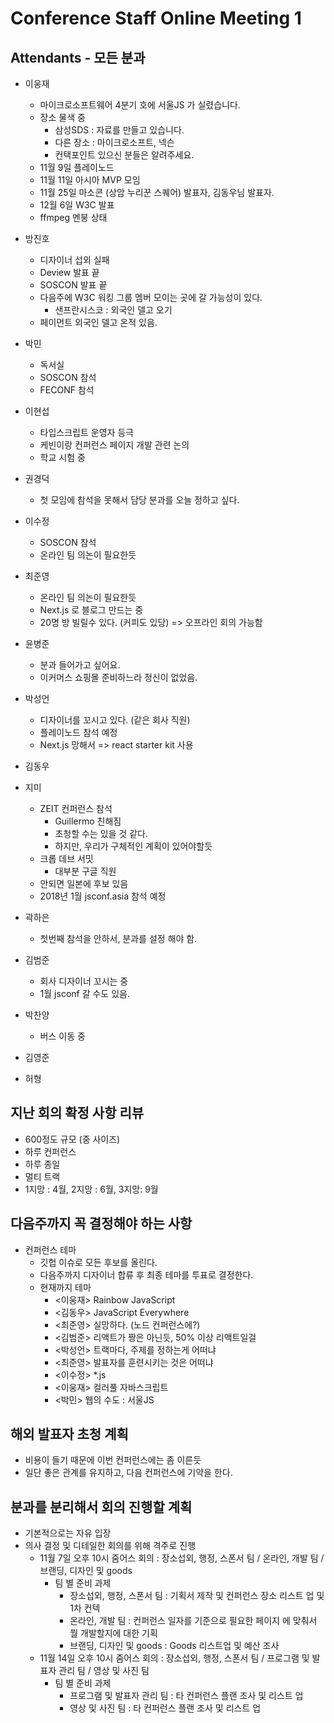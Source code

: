 # Conference Staff Online Meeting 1

## Attendants - 모든 분과

- 이웅재
  - 마이크로소프트웨어 4분기 호에 서울JS 가 실렸습니다.
  - 장소 물색 중
    - 삼성SDS : 자료를 만들고 있습니다.
    - 다른 장소 : 마이크로소프트, 넥슨
    - 컨택포인트 있으신 분들은 알려주세요.
  - 11월 9일 플레이노드
  - 11월 11일 아시아 MVP 모임
  - 11월 25일 마소콘 (상암 누리꾼 스퀘어) 발표자, 김동우님 발표자.
  - 12월 6일 W3C 발표
  - ffmpeg 멘붕 상태

- 방진호
  - 디자이너 섭외 실패
  - Deview 발표 끝
  - SOSCON 발표 끝
  - 다음주에 W3C 워킹 그룹 멤버 모이는 곳에 갈 가능성이 있다.
    - 샌프란시스코 : 외국인 델고 오기
  - 페이먼트 외국인 델고 온적 있음.

- 박민
  - 독서실
  - SOSCON 참석
  - FECONF 참석

- 이현섭
  - 타입스크립트 운영자 등극
  - 케빈이랑 컨퍼런스 페이지 개발 관련 논의
  - 학교 시험 중

- 권경덕
  - 첫 모임에 참석을 못해서 담당 분과를 오늘 정하고 싶다.

- 이수정
  - SOSCON 참석
  - 온라인 팀 의논이 필요한듯

- 최준영
  - 온라인 팀 의논이 필요한듯
  - Next.js 로 블로그 만드는 중
  - 20명 방 빌릴수 있다. (커피도 있당) => 오프라인 회의 가능함

- 윤병준
  - 분과 들어가고 싶어요.
  - 이커머스 쇼핑몰 준비하느라 정신이 없었음.

- 박성언
  - 디자이너를 꼬시고 있다. (같은 회사 직원)
  - 플레이노드 참석 예정
  - Next.js 망해서 => react starter kit 사용

- 김동우

- 지미
  - ZEIT 컨퍼런스 참석
    - Guillermo 친해짐
    - 초청할 수는 있을 것 같다.
    - 하지만, 우리가 구체적인 계획이 있어야할듯
  - 크롭 데브 서밋
    - 대부분 구글 직원
  - 안되면 일본에 후보 있음
  - 2018년 1월 jsconf.asia 참석 예정

- 곽하은
  - 첫번째 참석을 안하서, 분과를 설정 해야 함.

- 김범준
  - 회사 디자이너 꼬시는 중
  - 1월 jsconf 갈 수도 있음.

- 박찬양
  - 버스 이동 중

- 김영준

- 허형

## 지난 회의 확정 사항 리뷰

- 600정도 규모 (중 사이즈)
- 하루 컨퍼런스
- 하루 종일
- 멀티 트랙
- 1지망 : 4월, 2지망 : 6월, 3지망: 9월

## 다음주까지 꼭 결정해야 하는 사항

- 컨퍼런스 테마
  - 깃헙 이슈로 모든 후보를 올린다.
  - 다음주까지 디자이너 합류 후 최종 테마를 투표로 결정한다.
  - 현재까지 테마
    - <이웅재> Rainbow JavaScript
    - <김동우> JavaScript Everywhere
    - <최준영> 실망하다. (노드 컨퍼런스에?)
    - <김범준> 리액트가 짱은 아닌듯, 50% 이상 리액트일걸
    - <박성언> 트랙마다, 주제를 정하는게 어떠냐
    - <최준영> 발표자를 훈련시키는 것은 어떠냐
    - <이수정> *.js
    - <이웅재> 컬러풀 자바스크립트
    - <박민> 웹의 수도 : 서울JS
  
## 해외 발표자 초청 계획

- 비용이 들기 때문에 이번 컨퍼런스에는 좀 이른듯
- 일단 좋은 관계를 유지하고, 다음 컨퍼런스에 기약을 한다.

## 분과를 분리해서 회의 진행할 계획

- 기본적으로는 자유 입장
- 의사 결정 및 디테일한 회의를 위해 격주로 진행
  - 11월 7일 오후 10시 줌어스 회의 : 장소섭외, 행정, 스폰서 팀 / 온라인, 개발 팀 / 브랜딩, 디자인 및 goods
    - 팀 별 준비 과제
      - 장소섭외, 행정, 스폰서 팀 : 기획서 제작 및 컨퍼런스 장소 리스트 업 및 1차 컨텍
      - 온라인, 개발 팀 : 컨퍼런스 일자를 기준으로 필요한 페이지 에 맞춰서 뭘 개발할지에 대한 기획
      - 브랜딩, 디자인 및 goods : Goods 리스트업 및 예산 조사
  - 11월 14일 오후 10시 줌어스 회의 : 장소섭외, 행정, 스폰서 팀 / 프로그램 및 발표자 관리 팀 / 영상 및 사진 팀
    - 팀 별 준비 과제
      - 프로그램 및 발표자 관리 팀 : 타 컨퍼런스 플랜 조사 및 리스트 업
      - 영상 및 사진 팀 : 타 컨퍼런스 플랜 조사 및 리스트 업
